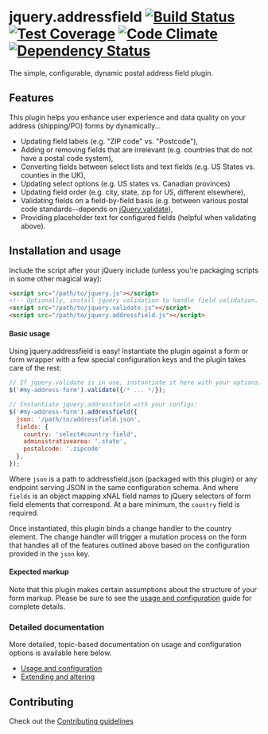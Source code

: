 # jquery.addressfield [![Build Status](https://travis-ci.org/tableau-mkt/jquery.addressfield.svg?branch=master)](https://travis-ci.org/tableau-mkt/jquery.addressfield) [![Test Coverage](https://codeclimate.com/github/tableau-mkt/jquery.addressfield/badges/coverage.svg)](https://codeclimate.com/github/tableau-mkt/jquery.addressfield) [![Code Climate](https://codeclimate.com/github/tableau-mkt/jquery.addressfield/badges/gpa.svg)](https://codeclimate.com/github/tableau-mkt/jquery.addressfield) [![Dependency Status](https://gemnasium.com/tableau-mkt/jquery.addressfield.svg)](https://gemnasium.com/tableau-mkt/jquery.addressfield)

The simple, configurable, dynamic postal address field plugin.

## Features
This plugin helps you enhance user experience and data quality on your address
(shipping/PO) forms by dynamically...
- Updating field labels (e.g. "ZIP code" vs. "Postcode"),
- Adding or removing fields that are irrelevant (e.g. countries that do not have
  a postal code system),
- Converting fields between select lists and text fields (e.g. US States vs.
  counties in the UK),
- Updating select options (e.g. US states vs. Canadian provinces)
- Updating field order (e.g. city, state, zip for US, different elsewhere),
- Validating fields on a field-by-field basis (e.g. between various
  postal code standards--depends on [jQuery.validate](http://jqueryvalidation.org/)),
- Providing placeholder text for configured fields (helpful when validating
  above).

## Installation and usage
Include the script after your jQuery include (unless you're packaging scripts
in some other magical way):

```html
<script src="/path/to/jquery.js"></script>
<!-- Optionally, install jquery validation to handle field validation. -->
<script src="/path/to/jquery.validate.js"></script>
<script src="/path/to/jquery.addressfield.js"></script>
```

#### Basic usage
Using jquery.addressfield is easy! Instantiate the plugin against a form or form
wrapper with a few special configuration keys and the plugin takes care of the
rest:

```javascript
// If jquery.validate is in use, instantiate it here with your options:
$('#my-address-form').validate({/* ... */});

// Instantiate jquery.addressfield with your configs:
$('#my-address-form').addressfield({
  json: '/path/to/addressfield.json',
  fields: {
    country: 'select#country-field',
    administrativearea: '.state',
    postalcode: '.zipcode'
  },
});
```

Where `json` is a path to addressfield.json (packaged with this plugin) or any
endpoint serving JSON in the same configuration schema. And where `fields` is
an object mapping xNAL field names to jQuery selectors of form field elements
that correspond. At a bare minimum, the `country` field is required.

Once instantiated, this plugin binds a change handler to the country element.
The change handler will trigger a mutation process on the form that handles all
of the features outlined above based on the configuration provided in the `json`
key.

#### Expected markup

Note that this plugin makes certain assumptions about the structure of your form
markup. Please be sure to see the [usage and configuration](docs/usage.md) guide
for complete details.

### Detailed documentation
More detailed, topic-based documentation on usage and configuration options is
available here below.

- [Usage and configuration](docs/usage.md)
- [Extending and altering](docs/extend.md)

## Contributing
Check out the [Contributing guidelines](CONTRIBUTING.md)
